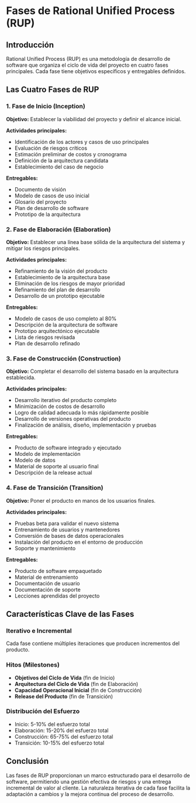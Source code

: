 # Fases de Rational Unified Process (RUP)

## Introducción

Rational Unified Process (RUP) es una metodología de desarrollo de software que organiza el ciclo de vida del proyecto en cuatro fases principales. Cada fase tiene objetivos específicos y entregables definidos.

## Las Cuatro Fases de RUP

### 1. Fase de Inicio (Inception)

**Objetivo:** Establecer la viabilidad del proyecto y definir el alcance inicial.

**Actividades principales:**
- Identificación de los actores y casos de uso principales
- Evaluación de riesgos críticos
- Estimación preliminar de costos y cronograma
- Definición de la arquitectura candidata
- Establecimiento del caso de negocio

**Entregables:**
- Documento de visión
- Modelo de casos de uso inicial
- Glosario del proyecto
- Plan de desarrollo de software
- Prototipo de la arquitectura

### 2. Fase de Elaboración (Elaboration)

**Objetivo:** Establecer una línea base sólida de la arquitectura del sistema y mitigar los riesgos principales.

**Actividades principales:**
- Refinamiento de la visión del producto
- Establecimiento de la arquitectura base
- Eliminación de los riesgos de mayor prioridad
- Refinamiento del plan de desarrollo
- Desarrollo de un prototipo ejecutable

**Entregables:**
- Modelo de casos de uso completo al 80%
- Descripción de la arquitectura de software
- Prototipo arquitectónico ejecutable
- Lista de riesgos revisada
- Plan de desarrollo refinado

### 3. Fase de Construcción (Construction)

**Objetivo:** Completar el desarrollo del sistema basado en la arquitectura establecida.

**Actividades principales:**
- Desarrollo iterativo del producto completo
- Minimización de costos de desarrollo
- Logro de calidad adecuada lo más rápidamente posible
- Desarrollo de versiones operativas del producto
- Finalización de análisis, diseño, implementación y pruebas

**Entregables:**
- Producto de software integrado y ejecutado
- Modelo de implementación
- Modelo de datos
- Material de soporte al usuario final
- Descripción de la release actual

### 4. Fase de Transición (Transition)

**Objetivo:** Poner el producto en manos de los usuarios finales.

**Actividades principales:**
- Pruebas beta para validar el nuevo sistema
- Entrenamiento de usuarios y mantenedores
- Conversión de bases de datos operacionales
- Instalación del producto en el entorno de producción
- Soporte y mantenimiento

**Entregables:**
- Producto de software empaquetado
- Material de entrenamiento
- Documentación de usuario
- Documentación de soporte
- Lecciones aprendidas del proyecto

## Características Clave de las Fases

### Iterativo e Incremental
Cada fase contiene múltiples iteraciones que producen incrementos del producto.

### Hitos (Milestones)
- **Objetivos del Ciclo de Vida** (fin de Inicio)
- **Arquitectura del Ciclo de Vida** (fin de Elaboración)
- **Capacidad Operacional Inicial** (fin de Construcción)
- **Release del Producto** (fin de Transición)

### Distribución del Esfuerzo
- Inicio: 5-10% del esfuerzo total
- Elaboración: 15-20% del esfuerzo total
- Construcción: 65-75% del esfuerzo total
- Transición: 10-15% del esfuerzo total

## Conclusión

Las fases de RUP proporcionan un marco estructurado para el desarrollo de software, permitiendo una gestión efectiva de riesgos y una entrega incremental de valor al cliente. La naturaleza iterativa de cada fase facilita la adaptación a cambios y la mejora continua del proceso de desarrollo.

